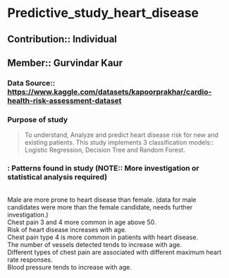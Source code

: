 # Predictive_study_heart_disease
## Contribution:: Individual
## Member:: Gurvindar Kaur
### **Data Source**:: https://www.kaggle.com/datasets/kapoorprakhar/cardio-health-risk-assessment-dataset

### Purpose of study
> To understand, Analyze and predict heart disease risk for new and existing patients.
> This study implements 3 classification models:: Logistic Regression, Decision Tree and Random Forest.
 
### : Patterns found in study (NOTE:: More investigation or statistical analysis required)
<br/> Male are more prone to heart disease than female. (data for male candidates were more than the female candidate, needs further investigation.) 
<br/> Chest pain 3 and 4 more common in age above 50.
<br/> Risk of heart disease increases with age.
<br/> Chest pain type 4 is more common in patients with heart disease.
<br/> The number of vessels detected tends to increase with age.
<br/> Different types of chest pain are associated with different maximum heart rate responses.
<br/> Blood pressure tends to increase with age.



